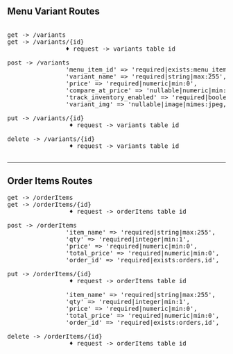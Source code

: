 ## Menu Variant Routes
<pre>    
get -> /variants
get -> /variants/{id}
                ♦ request -> variants table id
                
post -> /variants
                'menu_item_id' => 'required|exists:menu_items,id',
                'variant_name' => 'required|string|max:255',
                'price' => 'required|numeric|min:0',
                'compare_at_price' => 'nullable|numeric|min:0',
                'track_inventory_enabled' => 'required|boolean',
                'variant_img' => 'nullable|image|mimes:jpeg,png,jpg,gif|max:2048',

put -> /variants/{id}
                 ♦ request -> variants table id
                 
delete -> /variants/{id}
                 ♦ request -> variants table id
    
</pre>
-----------------------------------------------------------------------------------------------------------

## Order Items Routes
<pre>
get -> /orderItems
get -> /orderItems/{id}
                 ♦ request -> orderItems table id
    
post -> /orderItems
                'item_name' => 'required|string|max:255',
                'qty' => 'required|integer|min:1',
                'price' => 'required|numeric|min:0',
                'total_price' => 'required|numeric|min:0',
                'order_id' => 'required|exists:orders,id',
    
put -> /orderItems/{id}
                 ♦ request -> orderItems table id
    
                'item_name' => 'required|string|max:255',
                'qty' => 'required|integer|min:1',
                'price' => 'required|numeric|min:0',
                'total_price' => 'required|numeric|min:0',
                'order_id' => 'required|exists:orders,id',
    
delete -> /orderItems/{id}
                 ♦ request -> orderItems table id
    
</pre>
